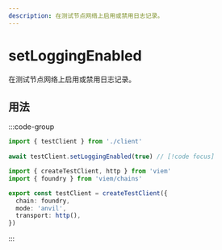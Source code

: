 ```yaml
---
description: 在测试节点网络上启用或禁用日志记录。
---
```


# setLoggingEnabled

在测试节点网络上启用或禁用日志记录。

## 用法

:::code-group

```ts [example.ts]
import { testClient } from './client'
 
await testClient.setLoggingEnabled(true) // [!code focus]
```

```ts [client.ts]
import { createTestClient, http } from 'viem'
import { foundry } from 'viem/chains'

export const testClient = createTestClient({
  chain: foundry,
  mode: 'anvil',
  transport: http(), 
})
```

:::